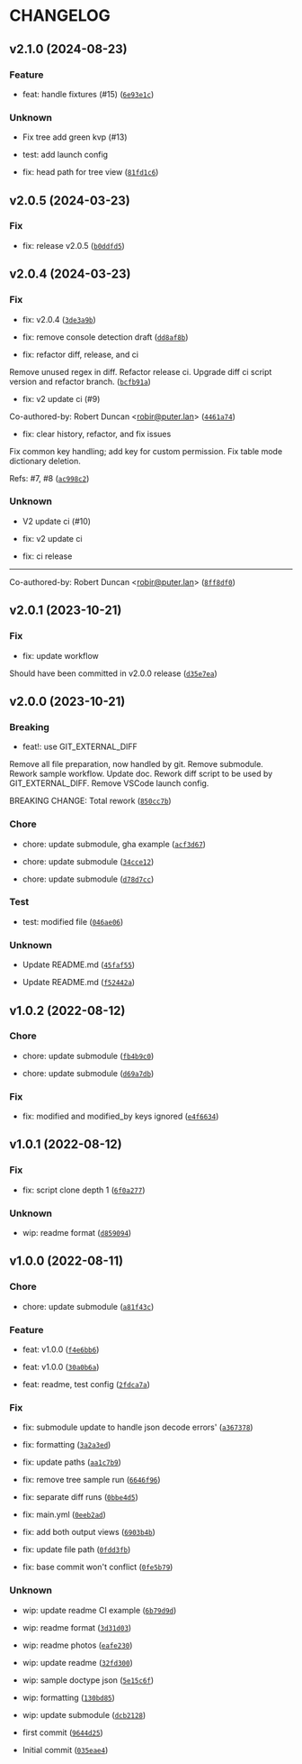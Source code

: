 # CHANGELOG

## v2.1.0 (2024-08-23)

### Feature

* feat: handle fixtures (#15) ([`6e93e1c`](https://github.com/robproject/fsjd/commit/6e93e1c0d288a79ef05c2f5fc708a62b48032afd))

### Unknown

* Fix tree add green kvp (#13)

* test: add launch config

* fix: head path for tree view ([`81fd1c6`](https://github.com/robproject/fsjd/commit/81fd1c64058b87424dbff342fce2012ce311ff6d))

## v2.0.5 (2024-03-23)

### Fix

* fix: release v2.0.5 ([`b0ddfd5`](https://github.com/robproject/fsjd/commit/b0ddfd5201b684de4244e83544dc20e54a0b2b8f))

## v2.0.4 (2024-03-23)

### Fix

* fix: v2.0.4 ([`3de3a9b`](https://github.com/robproject/fsjd/commit/3de3a9b056e60df2b877473bddaad0ad1b9240fe))

* fix: remove console detection draft ([`dd8af8b`](https://github.com/robproject/fsjd/commit/dd8af8bdfb366a1af9761b161057e92ec262a26a))

* fix: refactor diff, release, and ci

Remove unused regex in diff.
Refactor release ci.
Upgrade diff ci script version and refactor branch. ([`bcfb91a`](https://github.com/robproject/fsjd/commit/bcfb91a12be4b32dedd815b41e88ccecd39187da))

* fix: v2 update ci (#9)

Co-authored-by: Robert Duncan &lt;robir@puter.lan&gt; ([`4461a74`](https://github.com/robproject/fsjd/commit/4461a7498ca10f323e217781697ad544ffb5878b))

* fix: clear history, refactor, and fix issues

Fix common key handling; add key for custom permission.
Fix table mode dictionary deletion.

Refs: #7, #8 ([`ac998c2`](https://github.com/robproject/fsjd/commit/ac998c24b5e4f2c6971acc4f979575afb8503fc9))

### Unknown

* V2 update ci (#10)

* fix: v2 update ci

* fix: ci release

---------

Co-authored-by: Robert Duncan &lt;robir@puter.lan&gt; ([`8ff8df0`](https://github.com/robproject/fsjd/commit/8ff8df0e112000373661c70c7b4f85591ecb866d))

## v2.0.1 (2023-10-21)

### Fix

* fix: update workflow

Should have been committed in v2.0.0 release ([`d35e7ea`](https://github.com/robproject/fsjd/commit/d35e7eae925655ef65dafd678356bc6db3f5ed02))

## v2.0.0 (2023-10-21)

### Breaking

* feat!: use GIT_EXTERNAL_DIFF

Remove all file preparation, now handled by git.
Remove submodule.
Rework sample workflow.
Update doc.
Rework diff script to be used by GIT_EXTERNAL_DIFF.
Remove VSCode launch config.

BREAKING CHANGE: Total rework ([`850cc7b`](https://github.com/robproject/fsjd/commit/850cc7b5a9cf92b3f0bbe8e89667d9cc4cb2979b))

### Chore

* chore: update submodule, gha example ([`acf3d67`](https://github.com/robproject/fsjd/commit/acf3d67e0231ca8ac99125b0bd2bf7d6a651c966))

* chore: update submodule ([`34cce12`](https://github.com/robproject/fsjd/commit/34cce1241a4d146ae729bc01b756fb12ece5d089))

* chore: update submodule ([`d78d7cc`](https://github.com/robproject/fsjd/commit/d78d7ccc0967d9e902d5b416cdcea72d2aa0c506))

### Test

* test: modified file ([`046ae06`](https://github.com/robproject/fsjd/commit/046ae068afe1df27291634c54cc6e516c7734e05))

### Unknown

* Update README.md ([`45faf55`](https://github.com/robproject/fsjd/commit/45faf55ab4ffeea37482da01add8a5610d09c631))

* Update README.md ([`f52442a`](https://github.com/robproject/fsjd/commit/f52442af2f057d0a16cc26fff3a363b760bc1b6a))

## v1.0.2 (2022-08-12)

### Chore

* chore: update submodule ([`fb4b9c0`](https://github.com/robproject/fsjd/commit/fb4b9c0fe2f2363c148df68be3e049681e89e171))

* chore: update submodule ([`d69a7db`](https://github.com/robproject/fsjd/commit/d69a7db5505204f7915b646c038c6313537283a9))

### Fix

* fix: modified and modified_by keys ignored ([`e4f6634`](https://github.com/robproject/fsjd/commit/e4f66341c4e56395f31bf9f81bd28bc90a0b6e63))

## v1.0.1 (2022-08-12)

### Fix

* fix: script clone depth 1 ([`6f0a277`](https://github.com/robproject/fsjd/commit/6f0a277dd5ba4d6e584f756e29fdc989ea214b80))

### Unknown

* wip: readme format ([`d859094`](https://github.com/robproject/fsjd/commit/d859094e7e573f8c6dbd1528f86e6308196c1e59))

## v1.0.0 (2022-08-11)

### Chore

* chore: update submodule ([`a81f43c`](https://github.com/robproject/fsjd/commit/a81f43cfbc9a62b3fa88a7c410461eb35f1eb18b))

### Feature

* feat: v1.0.0 ([`f4e6bb6`](https://github.com/robproject/fsjd/commit/f4e6bb69d6f6e83cd04000c2b720ff36ae6f37af))

* feat: v1.0.0 ([`30a0b6a`](https://github.com/robproject/fsjd/commit/30a0b6a3aabad494fe8f494455f6fc77b0a2ee07))

* feat: readme, test config ([`2fdca7a`](https://github.com/robproject/fsjd/commit/2fdca7a586f43ed829725391adab172689b41c00))

### Fix

* fix: submodule update to handle json decode errors&#39; ([`a367378`](https://github.com/robproject/fsjd/commit/a367378295b481f0155fecd0019fd2f5ec15f240))

* fix: formatting ([`3a2a3ed`](https://github.com/robproject/fsjd/commit/3a2a3ed74bbba9799ba4ffe006d706602febcddc))

* fix: update paths ([`aa1c7b9`](https://github.com/robproject/fsjd/commit/aa1c7b903ee452d3beff097bcac736451897024a))

* fix: remove tree sample run ([`6646f96`](https://github.com/robproject/fsjd/commit/6646f968f1c8e34df2c156e1b5838792f9a3047d))

* fix: separate diff runs ([`0bbe4d5`](https://github.com/robproject/fsjd/commit/0bbe4d5353c11616526b79bc16e7b12256b4c28e))

* fix: main.yml ([`0eeb2ad`](https://github.com/robproject/fsjd/commit/0eeb2adb12542067221482e0d05a17f1601e7a7b))

* fix: add both output views ([`6903b4b`](https://github.com/robproject/fsjd/commit/6903b4bbc024adcf7b685bda513311454baee2f3))

* fix: update file path ([`0fdd3fb`](https://github.com/robproject/fsjd/commit/0fdd3fb7d3656f79d0746b3feb686b85576b2e01))

* fix: base commit won&#39;t conflict ([`0fe5b79`](https://github.com/robproject/fsjd/commit/0fe5b79b76c270680f592a0ff7ad2fb9e54a64b2))

### Unknown

* wip: update readme CI example ([`6b79d9d`](https://github.com/robproject/fsjd/commit/6b79d9d0c4d847c27dbce149a8912cc0aec7920d))

* wip: readme format ([`3d31d03`](https://github.com/robproject/fsjd/commit/3d31d039ed2aecc1ff79d7c37596dcd03cfc92ee))

* wip: readme photos ([`eafe230`](https://github.com/robproject/fsjd/commit/eafe23048d49de1bd56c3584fed59b29be331a46))

* wip: update readme ([`32fd300`](https://github.com/robproject/fsjd/commit/32fd3001a81a66e274b6202efe2ef23232e0e0bf))

* wip: sample doctype json ([`5e15c6f`](https://github.com/robproject/fsjd/commit/5e15c6fc446c2de8549191f52d00655585c7d6b2))

* wip: formatting ([`130bd85`](https://github.com/robproject/fsjd/commit/130bd852147b3df4768ba365d6a5cf9f79566067))

* wip: update submodule ([`dcb2128`](https://github.com/robproject/fsjd/commit/dcb21283b282018a150ea3bc6a1a1f603f8a88b0))

* first commit ([`9644d25`](https://github.com/robproject/fsjd/commit/9644d258c927b13df1e31ff7b651a7105477b9c9))

* Initial commit ([`035eae4`](https://github.com/robproject/fsjd/commit/035eae400ecf7ddc8a15b4c3b9cc32b03cda3f7d))
